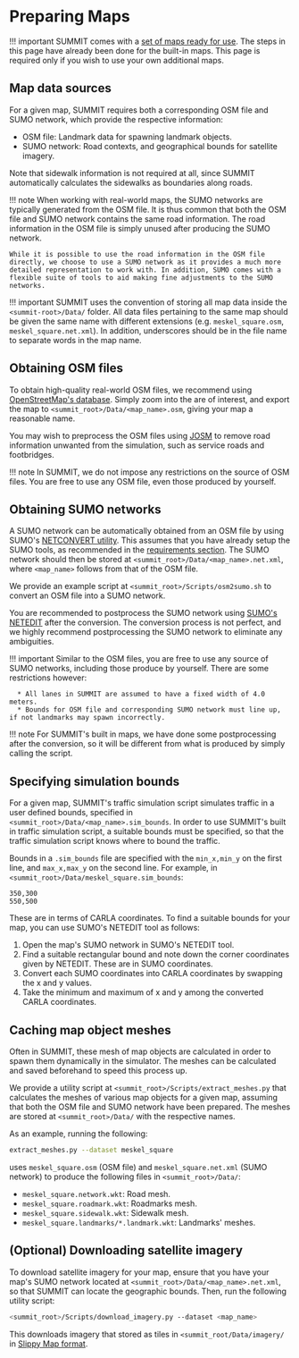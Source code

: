 <h1>Preparing Maps</h1>

!!! important
    SUMMIT comes with a [set of maps ready for use](../../references/summit_map_library). The steps in this page have already been done for the built-in maps. This page is required only if you wish to use your own additional maps.

## Map data sources
For a given map, SUMMIT requires both a corresponding OSM file and SUMO network, which provide the respective information:

  * OSM file: Landmark data for spawning landmark objects.
  * SUMO network: Road contexts, and geographical bounds for satellite imagery.

Note that sidewalk information is not required at all, since SUMMIT automatically calculates the sidewalks as boundaries along roads.

!!! note
    When working with real-world maps, the SUMO networks are typically generated from the OSM file. It is thus common that both the OSM file and SUMO network contains the same road information. The road information in the OSM file is simply unused after producing the SUMO network.

    While it is possible to use the road information in the OSM file directly, we choose to use a SUMO network as it provides a much more detailed representation to work with. In addition, SUMO comes with a flexible suite of tools to aid making fine adjustments to the SUMO networks.

!!! important
    SUMMIT uses the convention of storing all map data inside the `<summit-root>/Data/` folder. All data files pertaining to the same map should be given the same name with different extensions (e.g. `meskel_square.osm`, `meskel_square.net.xml`). In addition, underscores should be in the file name to separate words in the map name.


## Obtaining OSM files
To obtain high-quality real-world OSM files, we recommend using [OpenStreetMap's database](https://www.openstreetmap.org/). Simply zoom into the are of interest, and export the map to `<summit_root>/Data/<map_name>.osm`, giving your map a reasonable name.

You may wish to preprocess the OSM files using [JOSM](https://josm.openstreetmap.de/) to remove road information unwanted from the simulation, such as service roads and footbridges.

!!! note
    In SUMMIT, we do not impose any restrictions on the source of OSM files. You are free to use any OSM file, even those produced by yourself.

## Obtaining SUMO networks
A SUMO network can be automatically obtained from an OSM file by using SUMO's [NETCONVERT utility](https://sumo.dlr.de/docs/NETCONVERT.html). This assumes that you have already setup the SUMO tools, as recommended in the [requirements section](../getting_started/quick_start/#requirements). The SUMO network should then be stored at `<summit_root>/Data/<map_name>.net.xml`, where `<map_name>` follows from that of the OSM file.

We provide an example script at `<summit_root>/Scripts/osm2sumo.sh` to convert an OSM file into a SUMO network. 

You are recommended to postprocess the SUMO network using [SUMO's NETEDIT](https://sumo.dlr.de/docs/NETEDIT.html) after the conversion. The conversion process is not perfect, and we highly recommend postprocessing the SUMO network to eliminate any ambiguities.

!!! important
    Similar to the OSM files, you are free to use any source of SUMO networks, including those produce by yourself. There are some restrictions however:
      
      * All lanes in SUMMIT are assumed to have a fixed width of 4.0 meters.
      * Bounds for OSM file and corresponding SUMO network must line up, if not landmarks may spawn incorrectly.

!!! note
    For SUMMIT's built in maps, we have done some postprocessing after the conversion, so it will be different from what is produced by simply calling the script.

## Specifying simulation bounds
For a given map, SUMMIT's traffic simulation script simulates traffic in a user defined bounds, specified in `<summit_root>/Data/<map_name>.sim_bounds`. In order to use SUMMIT's built in traffic simulation script, a suitable bounds must be specified, so that the traffic simulation script knows where to bound the traffic.

Bounds in a `.sim_bounds` file are specified with the `min_x,min_y` on the first line, and `max_x,max_y` on the second line. For example, in `<summit_root>/Data/meskel_square.sim_bounds`:

    350,300
    550,500

These are in terms of CARLA coordinates. To find a suitable bounds for your map, you can use SUMO's NETEDIT tool as follows:

  1. Open the map's SUMO network in SUMO's NETEDIT tool.
  2. Find a suitable rectangular bound and note down the corner coordinates given by NETEDIT. These are in SUMO coordinates.
  3. Convert each SUMO coordinates into CARLA coordinates by swapping the x and y values.
  4. Take the minimum and maximum of x and y among the converted CARLA coordinates.

## Caching map object meshes
Often in SUMMIT, these mesh of map objects are calculated in order to spawn them dynamically in the simulator. The meshes can be calculated and saved beforehand to speed this process up.

We provide a utility script at `<summit_root>/Scripts/extract_meshes.py` that calculates the meshes of various map objects for a given map, assuming that both the OSM file and SUMO network have been prepared. The meshes are stored at `<summit_root>/Data/` with the respective names.

As an example, running the following:

```bash
extract_meshes.py --dataset meskel_square
```
    
uses `meskel_square.osm` (OSM file) and `meskel_square.net.xml` (SUMO network) to produce the following files in `<summit_root>/Data/`:

  * `meskel_square.network.wkt`: Road mesh.
  * `meskel_square.roadmark.wkt`: Roadmarks mesh.
  * `meskel_square.sidewalk.wkt`: Sidewalk mesh.
  * `meskel_square.landmarks/*.landmark.wkt`: Landmarks' meshes.

## (Optional) Downloading satellite imagery
To download satellite imagery for your map, ensure that you have your map's SUMO network located at `<summit_root>/Data/<map_name>.net.xml`, so that SUMMIT can locate the geographic bounds. Then, run the following utility script:

```bash
<summit_root>/Scripts/download_imagery.py --dataset <map_name>
```

This downloads imagery that stored as tiles in `<summit_root/Data/imagery/` in [Slippy Map format](https://wiki.openstreetmap.org/wiki/Slippy_Map).
